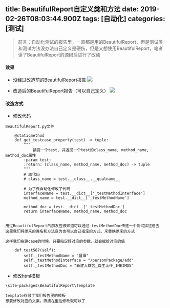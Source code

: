 title: BeautifulReport自定义类和方法
date: 2019-02-26T08:03:44.900Z
tags: [自动化]
categories: [测试]
---
> 前言：自动化测试的报告里，一直都是用的BeautifulReport，但是测试类和测试方法没办法自己定义是硬伤，但是又想使用BeautifulReport，笔者读了BeautifulReport的源码后进行了改动

#### 效果

- 没经过改造前的BeautifulReport报告
![](https://upload-images.jianshu.io/upload_images/2572206-f09542f9fcce852e.png?imageMogr2/auto-orient/strip%7CimageView2/2/w/1240)

<!--more-->

- 改造后的BeautifulReport报告（可以自己定义）
![](https://upload-images.jianshu.io/upload_images/2572206-810217008cc5be49.png?imageMogr2/auto-orient/strip%7CimageView2/2/w/1240)

#### 改造方式

- 修改代码
```
BeautifulReport.py文件

    @staticmethod
    def get_testcase_property(test) -> tuple:
        """
            接受一个test, 并返回一个test的class_name, method_name, method_doc属性
        :param test:
        :return: (class_name, method_name, method_doc) -> tuple
        """
        # 原代码
        # class_name = test.__class__.__qualname__

        # 为了做自动化修改了代码
        interfaceName = test.__dict__['_testMethodInterface']
        method_name = test.__dict__['_testMethodName']

        method_doc = test.__dict__['_testMethodDoc']
        return interfaceName, method_name, method_doc


用过BeautifulReport的朋友应该知道可以通过_testMethodDoc传递一个测试描述进去
这里我们将原来的类名和方法变为也可以自己指定的方式，来替换原来的方式
```
```
这样我们在建case的时候，只要指定好对应的参数，就会赋给对应的值

    def test567(self):
        self._testMethodName = "冒烟"
        self._testMethodInterface = "/personPackage/add"
        self._testMethodDoc = "新建人群包_自主上传_IMEIMD5"
```
- 修改html模板
```
\site-packages\BeautifulReport\template

template存储了我们报告里的模板
想要修改对应的文案，直接在里边修改就可以了
```